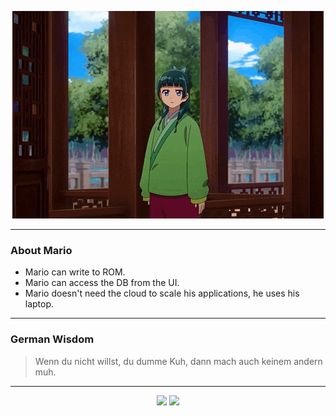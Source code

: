 <p align="center">
  <img src="assets/maomao.gif" />
</p>

---

### About Mario
- Mario can write to ROM.
- Mario can access the DB from the UI.
- Mario doesn't need the cloud to scale his applications, he uses his laptop.

---

### German Wisdom
> Wenn du nicht willst, du dumme Kuh, dann mach auch keinem andern muh.

---

<p align="center">
  <a>
    <img height="180em" src="https://github-readme-stats-eight-theta.vercel.app/api?username=Torfkopp&show_icons=true&theme=dark&include_all_commits=true&count_private=true"/>
  </a>
  <a href="https://github.com/Torfkopp?tab=repositories">
    <img height="180em" src="https://github-readme-stats-eight-theta.vercel.app/api/top-langs/?username=torfkopp&layout=compact&theme=dark&langs_count=8&hide=java"/>
  </a>
</p>
